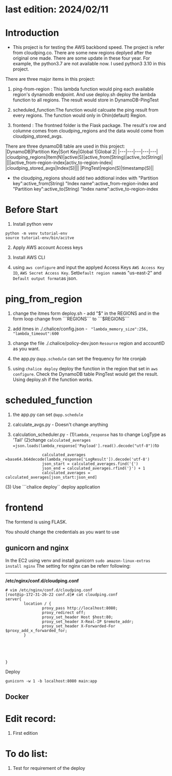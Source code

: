 # last edition: 2024/02/11
# Introduction
* This project is for testing the AWS backbond speed. The project is refer from cloudping.co. There are some new regions deplyed after the original one made. There are some update in these four year. For example, the python3.7 are not available now. I used python3 3.10 in this project.


There are three major items in this project: 
1. ping-from-region  : This lambda function would ping each available region's dynamodb endpoint. And use deploy.sh deploy the lambda function to all regions.
The result would store in DynamoDB-PingTest

2. scheduled_function:The function would calcuate the ping result from every regions. The function would only in Ohin(default) Region.

3. frontend          : The frontned folder is the Flask package. The result's row and columne comes from cloudping_regions and the data would come from cloudping_stored_avgs.

There are three dynamoDB table are used in this project:
|DynamoDB|Partition Key|Sort Key|Global 1|Global 2|
|---|---|---|---|---|
|cloudping_regions|Item(N)|active(S)|active_from(String)|active_to(String)|
||||active_from-region-index|activ_to-region-index|
|cloudping_stored_avgs|Index(S)|||
|PingTest|region(S)|timestamp(S)||

* the cloudping_regions should add two addtional index with "Partition key":active_from(String) "Index name":active_from-region-index and "Partition key":active_to(String) "Index name":active_to-region-index


# Before Start
1. Install python venv

```
python -m venv tutorial-env
source tutorial-env/bin/acitve 
``` 

2. Apply AWS account Access keys

3. Install AWS CLI 

4. using ```aws configure``` and input the applyed Access Keys ```AWS Access Key ID```, ```AWS Secret Access Key```. Set```Default region name```as "us-east-2" and ```Default output format```as json.


# ping_from_region
1. change the itmes form deploy.sh - add "$" in the REGIONS and in the form loop change from ```REGIONS``` to ```$REGIONS```

2. add itmes in ./.chalice/config.json - ```  "lambda_memory_size":256,
  "lambda_timeout":600 ```
3. change the file ./.chalice/policy-dev.json ```Resource``` region and accountID as you want.

4. the app.py ```@app.schedule``` can set the frequency for hte cronjab

5. using ```chalice deploy``` deploy the function in the region that set in ```aws configure```. Check the DynamoDB table PingTest would get the result. Using deploy.sh if the function works. 

# scheduled_function
1. the app.py can set ```@app.schedule```

2. calculate_avgs.py - Doesn't change anything

3. calculation_scheduler.py - 
(1)```lambda_response``` has to change LogType as 'Tail'
(2)change ```calculated_averages =json.loads(lambda_response['Payload'].read().decode("utf-8"))```to 
```
                calculated_averages =base64.b64decode(lambda_response['LogResult']).decode('utf-8')
                json_start = calculated_averages.find('{')
                json_end = calculated_averages.rfind('}') + 1
                calculated_averages = calculated_averages[json_start:json_end]
```
(3) Use ```chalice deploy`` deploy application

# frontend
The forntend is using FLASK.

You should change the credentials as you want to use

## gunicorn and nginx
In the EC2 using venv and install gunicorn
```sudo amazon-linux-extras install nginx```
The setting for nginx can be referr following:
****

**/etc/nginx/conf.d/cloudping.conf**
```
# vim /etc/nginx/conf.d/cloudping.conf
[root@ip-172-31-26-22 conf.d]# cat cloudping.conf
server{
        location / {
                proxy_pass http://localhost:8080;
                proxy_redirect off;
                proxy_set_header Host $host:80;
                proxy_set_header X-Real-IP $remote_addr;
                proxy_set_header X-Forwarded-For $proxy_add_x_forwarded_for;
        }





}
```

Deploy

```
gunicorn -w 1 -b localhost:8080 main:app
```

## Docker



# Edit record:
1. First edition

# To do list:
1. Test for requirement of the deploy

